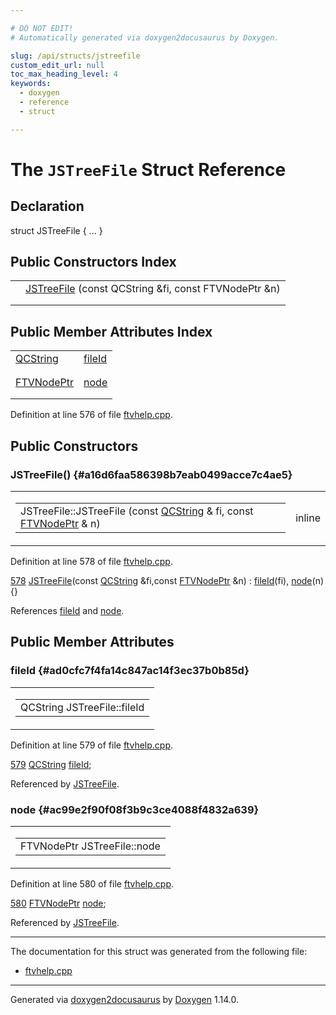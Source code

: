 ```yaml
---

# DO NOT EDIT!
# Automatically generated via doxygen2docusaurus by Doxygen.

slug: /api/structs/jstreefile
custom_edit_url: null
toc_max_heading_level: 4
keywords:
  - doxygen
  - reference
  - struct

---
```


<div class="doxyPage">

# The `JSTreeFile` Struct Reference



## Declaration

<div class="doxyDeclaration">
struct JSTreeFile { ... }
</div>

## Public Constructors Index

<table class="doxyMembersIndex">

<tr class="doxyMemberIndexItem">
<td class="doxyMemberIndexItemType" align="left" valign="top"></td>
<td class="doxyMemberIndexItemName" align="left" valign="top"><a href="#a16d6faa586398b7eab0499acce7c4ae5">JSTreeFile</a> (const QCString &amp;fi, const FTVNodePtr &amp;n)</td>
</tr>
<tr class="doxyMemberIndexDescription">
<td class="doxyMemberIndexDescriptionLeft"></td>
<td class="doxyMemberIndexDescriptionRight">
</td>
</tr>
<tr class="doxyMemberIndexSeparator">
<td class="doxyMemberIndexSeparator" colspan="2"></td>
</tr>

</table>

## Public Member Attributes Index

<table class="doxyMembersIndex">

<tr class="doxyMemberIndexItem">
<td class="doxyMemberIndexItemType" align="left" valign="top"><a href="/web-doxygen/docs/api/classes/qcstring">QCString</a></td>
<td class="doxyMemberIndexItemName" align="left" valign="top"><a href="#ad0cfc7f4fa14c847ac14f3ec37b0b85d">fileId</a></td>
</tr>
<tr class="doxyMemberIndexDescription">
<td class="doxyMemberIndexDescriptionLeft"></td>
<td class="doxyMemberIndexDescriptionRight">
</td>
</tr>
<tr class="doxyMemberIndexSeparator">
<td class="doxyMemberIndexSeparator" colspan="2"></td>
</tr>

<tr class="doxyMemberIndexItem">
<td class="doxyMemberIndexItemType" align="left" valign="top"><a href="/web-doxygen/docs/api/files/src/ftvhelp-cpp/#ab82fc85e68468828bd5c16b6e542d73b">FTVNodePtr</a></td>
<td class="doxyMemberIndexItemName" align="left" valign="top"><a href="#ac99e2f90f08f3b9c3ce4088f4832a639">node</a></td>
</tr>
<tr class="doxyMemberIndexDescription">
<td class="doxyMemberIndexDescriptionLeft"></td>
<td class="doxyMemberIndexDescriptionRight">
</td>
</tr>
<tr class="doxyMemberIndexSeparator">
<td class="doxyMemberIndexSeparator" colspan="2"></td>
</tr>

</table>


<p>Definition at line 576 of file <a href="/web-doxygen/docs/api/files/src/ftvhelp-cpp">ftvhelp.cpp</a>.</p>


<div class="doxySectionDef">

## Public Constructors

### JSTreeFile() {#a16d6faa586398b7eab0499acce7c4ae5}

<div class="doxyMemberItem">
<div class="doxyMemberProto">
<table class="doxyMemberLabels">
<tr class="doxyMemberLabels">
<td class="doxyMemberLabelsLeft">
<table class="doxyMemberName">
<tr>
<td class="doxyMemberName">JSTreeFile::JSTreeFile (const <a href="/web-doxygen/docs/api/classes/qcstring">QCString</a> &amp; fi, const <a href="/web-doxygen/docs/api/files/src/ftvhelp-cpp/#ab82fc85e68468828bd5c16b6e542d73b">FTVNodePtr</a> &amp; n)</td>
</tr>
</table>
</td>
<td class="doxyMemberLabelsRight">
<span class="doxyMemberLabels">
<span class="doxyMemberLabel inline">inline</span>
</span>
</td>
</tr>
</table>
</div>
<div class="doxyMemberDoc">



<p>Definition at line 578 of file <a href="/web-doxygen/docs/api/files/src/ftvhelp-cpp">ftvhelp.cpp</a>.</p>


<div class="doxyProgramListing">

<div class="doxyCodeLine"><span class="doxyLineNumber"><a href="#a16d6faa586398b7eab0499acce7c4ae5">578</a></span><span class="doxyLineContent"><span class="doxyHighlight">  <a href="#a16d6faa586398b7eab0499acce7c4ae5">JSTreeFile</a>(</span><span class="doxyHighlightKeyword">const</span><span class="doxyHighlight"> <a href="/web-doxygen/docs/api/classes/qcstring">QCString</a> &amp;fi,</span><span class="doxyHighlightKeyword">const</span><span class="doxyHighlight"> <a href="/web-doxygen/docs/api/files/src/ftvhelp-cpp/#ab82fc85e68468828bd5c16b6e542d73b">FTVNodePtr</a> &amp;n) : <a href="#ad0cfc7f4fa14c847ac14f3ec37b0b85d">fileId</a>(fi), <a href="#ac99e2f90f08f3b9c3ce4088f4832a639">node</a>(n) {}</span></span></div>

</div>


<p>References <a href="#ad0cfc7f4fa14c847ac14f3ec37b0b85d">fileId</a> and <a href="#ac99e2f90f08f3b9c3ce4088f4832a639">node</a>.</p>

</div>
</div>

</div>

<div class="doxySectionDef">

## Public Member Attributes

### fileId {#ad0cfc7f4fa14c847ac14f3ec37b0b85d}

<div class="doxyMemberItem">
<div class="doxyMemberProto">
<table class="doxyMemberLabels">
<tr class="doxyMemberLabels">
<td class="doxyMemberLabelsLeft">
<table class="doxyMemberName">
<tr>
<td class="doxyMemberName">QCString JSTreeFile::fileId</td>
</tr>
</table>
</td>
</tr>
</table>
</div>
<div class="doxyMemberDoc">



<p>Definition at line 579 of file <a href="/web-doxygen/docs/api/files/src/ftvhelp-cpp">ftvhelp.cpp</a>.</p>


<div class="doxyProgramListing">

<div class="doxyCodeLine"><span class="doxyLineNumber"><a href="#ad0cfc7f4fa14c847ac14f3ec37b0b85d">579</a></span><span class="doxyLineContent"><span class="doxyHighlight">  <a href="/web-doxygen/docs/api/classes/qcstring">QCString</a> <a href="#ad0cfc7f4fa14c847ac14f3ec37b0b85d">fileId</a>;</span></span></div>

</div>


<p>Referenced by <a href="#a16d6faa586398b7eab0499acce7c4ae5">JSTreeFile</a>.</p>

</div>
</div>

### node {#ac99e2f90f08f3b9c3ce4088f4832a639}

<div class="doxyMemberItem">
<div class="doxyMemberProto">
<table class="doxyMemberLabels">
<tr class="doxyMemberLabels">
<td class="doxyMemberLabelsLeft">
<table class="doxyMemberName">
<tr>
<td class="doxyMemberName">FTVNodePtr JSTreeFile::node</td>
</tr>
</table>
</td>
</tr>
</table>
</div>
<div class="doxyMemberDoc">



<p>Definition at line 580 of file <a href="/web-doxygen/docs/api/files/src/ftvhelp-cpp">ftvhelp.cpp</a>.</p>


<div class="doxyProgramListing">

<div class="doxyCodeLine"><span class="doxyLineNumber"><a href="#ac99e2f90f08f3b9c3ce4088f4832a639">580</a></span><span class="doxyLineContent"><span class="doxyHighlight">  <a href="/web-doxygen/docs/api/files/src/ftvhelp-cpp/#ab82fc85e68468828bd5c16b6e542d73b">FTVNodePtr</a> <a href="#ac99e2f90f08f3b9c3ce4088f4832a639">node</a>;</span></span></div>

</div>


<p>Referenced by <a href="#a16d6faa586398b7eab0499acce7c4ae5">JSTreeFile</a>.</p>

</div>
</div>

</div>

<hr/>

The documentation for this struct was generated from the following file:

<ul>
<li><a href="/web-doxygen/docs/api/files/src/ftvhelp-cpp">ftvhelp.cpp</a></li>
</ul>

<hr/>

<p class="doxyGeneratedBy">Generated via <a href="https://github.com/xpack/doxygen2docusaurus">doxygen2docusaurus</a> by <a href="https://www.doxygen.nl">Doxygen</a> 1.14.0.</p>

</div>
